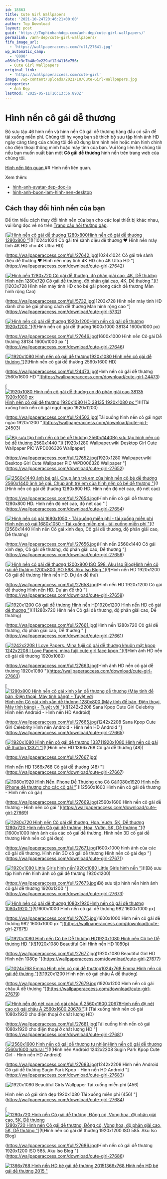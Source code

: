 ```yaml
---
id: 18863
title: Cute Girl Wallpapers
date: '2021-10-24T20:46:21+00:00'
author: Top Download
layout: post
guid: 'https://Tophinhanhdep.com/anh-dep/cute-girl-wallpapers/'
permalink: /anh-dep/cute-girl-wallpapers/
fifu_image_url:
  - 'https://wallpaperaccess.com/full/27641.jpg'
wp_automatic_camp:
  - '8098'
a05fe2c3c7b48c9e229af12d4116e756:
  - Cute Girl Wallpapers
original_link:
  - 'https://wallpaperaccess.com/cute-girl'
image: /wp-content/uploads/2021/10/Cute-Girl-Wallpapers.jpg
categories:
  - Ảnh Đẹp
lastmod: '2025-05-11T16:13:56.893Z'
---
```

# Hình nền cô gái dễ thương

Bộ sưu tập 46 hình nền và hình nền Cô gái dễ thương hàng đầu có sẵn để tải xuống miễn phí. Chúng tôi hy vọng bạn sẽ thích bộ sưu tập hình ảnh HD ngày càng tăng của chúng tôi để sử dụng làm hình nền hoặc màn hình chính cho điện thoại thông minh hoặc máy tính của bạn. Vui lòng liên hệ chúng tôi nếu bạn muốn xuất bản một **Cô gắi dễ thương** hình nền trên trang web của chúng tôi.

[Hình nền liên quan ](#related) ## Hình nền liên quan.

   
 Xem thêm:

   
- [hinh-anh-avatar-dep-doc-la](https://tophinhanhdep.com/anh-avatar/hinh-anh-avatar-dep-doc-la/)
- [hinh-anh-buon-lam-hinh-nen-desktop](https://tophinhanhdep.com/hinh-anh-buon/hinh-anh-buon-lam-hinh-nen-desktop/)

## Cách thay đổi hình nền của bạn

Để tìm hiểu cách thay đổi hình nền của bạn cho các loại thiết bị khác nhau, vui lòng đọc về nó trên [Trang câu hỏi thường gặp](https://tophinhanhdep.com/faq/).

  
[[![Hình nền cô gái dễ thương 1280x800](https://wallpaperaccess.com/full/27641.jpg)Hình nền cô gái dễ thương 1280x800 "](https://wallpaperaccess.com/download/cute-girl-27641)](![1024x1024 Cô gái trẻ sành điệu dễ thương ❤ Hình nền máy tính 4K HD cho 4K Ultra HD)

(https://wallpaperaccess.com/full/27642.jpg)1024x1024 Cô gái trẻ sành điệu dễ thương ❤ Hình nền máy tính 4K HD cho 4K Ultra HD "](https://wallpaperaccess.com/download/cute-girl-27642)

[[![Hình nền 1280x720 Cô gái dễ thương, độ phân giải cao, 4K, Dễ thương](https://wallpaperaccess.com/full/27643.jpg)Hình nền 1280x720 Cô gái dễ thương, độ phân giải cao, 4K, Dễ thương "](https://wallpaperaccess.com/download/cute-girl-27643)](![1203x728 Hình nền máy tính HD cho bé gái phong cách dễ thương Màn hình rộng Cao)

(https://wallpaperaccess.com/full/5732.jpg)1203x728 Hình nền máy tính HD dành cho bé gái phong cách dễ thương Màn hình rộng cao "](https://wallpaperaccess.com/download/cute-girl-5732)

[[![Hình nền cô gái dễ thương 1920x1200](https://wallpaperaccess.com/full/27645.jpg)Hình nền cô gái dễ thương 1920x1200 "](https://wallpaperaccess.com/download/cute-girl-27645)](![Hình nền cô gái dễ thương 1600x1000 38134 1600x1000 px)

(https://wallpaperaccess.com/full/27646.jpg)1600x1000 Hình nền Cô gái Dễ thương 38134 1600x1000 px "](https://wallpaperaccess.com/download/cute-girl-27646)

[[![1920x1080 Hình nền cô gái dễ thương](https://wallpaperaccess.com/full/27647.jpg)1920x1080 Hình nền cô gái dễ thương "](https://wallpaperaccess.com/download/cute-girl-27647)](![Hình nền cô gái dễ thương 2560x1600 HD)

(https://wallpaperaccess.com/full/24473.jpg)Hình nền cô gái dễ thương 2560x1600 HD "](https://wallpaperaccess.com/download/cute-girl-24473)

[[![1920x1080 Hình nền cô gái dễ thương có độ phân giải cao 38135 1920x1080 px](https://wallpaperaccess.com/full/5747.jpg)Hình nền cô gái dễ thương 1920x1080 HD 38135 1920x1080 px "](https://wallpaperaccess.com/download/cute-girl-5747)](![Tải xuống hình nền cô gái ngọt ngào 1920x1200)

(https://wallpaperaccess.com/full/24503.jpg)Tải xuống hình nền cô gái ngọt ngào 1920x1200 "](https://wallpaperaccess.com/download/cute-girl-24503)

[[![Bộ sưu tập hình nền cô bé dễ thương 2560x1440](https://wallpaperaccess.com/full/24495.jpg)Bộ sưu tập hình nền cô bé dễ thương 2560x1440 "](https://wallpaperaccess.com/download/cute-girl-24495)](![1920x1280 Wallpaper.wiki Desktop Girl Cute Wallpaper PIC WPD006326 Wallpaper)

(https://wallpaperaccess.com/full/27652.jpg)1920x1280 Wallpaper.wiki Desktop Girl Cute Wallpaper PIC WPD006326 Wallpaper "](https://wallpaperaccess.com/download/cute-girl-27652)

[[![2560x1440 ảnh bé gái.  Chụp ảnh trẻ em của hình nền cô bé dễ thương](https://wallpaperaccess.com/full/27653.jpg)2560x1440 ảnh bé gái. Chụp ảnh trẻ em của hình nền cô bé dễ thương "](https://wallpaperaccess.com/download/cute-girl-27653)](![Hình nền cô gái dễ thương 1280x800 HD.  Hình nền độ nét cao, độ nét cao)

(https://wallpaperaccess.com/full/27654.jpg)Hình nền cô gái dễ thương 1280x800 HD. Hình nền độ nét cao, độ nét cao " ](https://wallpaperaccess.com/download/cute-girl-27654)

[[![Hình nền cô gái 1680x1050 - Tải xuống miễn phí - tải xuống miễn phí](https://wallpaperaccess.com/full/27655.jpg)Hình nền cô gái 1680x1050 - Tải xuống miễn phí - tải xuống miễn phí "](https://wallpaperaccess.com/download/cute-girl-27655)](![2560x1440 Hình nền Cô gái xinh đẹp, Cô gái dễ thương, độ phân giải cao, Dễ thương)

(https://wallpaperaccess.com/full/27656.jpg)Hình nền 2560x1440 Cô gái xinh đẹp, Cô gái dễ thương, độ phân giải cao, Dễ thương "](https://wallpaperaccess.com/download/cute-girl-27656)

[[![Hình nền cô gái dễ thương 1200x800 ISO 598. Aku Iso Blog](https://wallpaperaccess.com/full/27657.jpg)Hình nền cô gái dễ thương 1200x800 ISO 598. Aku Iso Blog "](https://wallpaperaccess.com/download/cute-girl-27657)](![Hình nền HD 1920x1200 Cô gái dễ thương Hình nền HD.  Dự án để thử)

(https://wallpaperaccess.com/full/27658.jpg)Hình nền HD 1920x1200 Cô gái dễ thương Hình nền HD. Dự án để thử "](https://wallpaperaccess.com/download/cute-girl-27658)

[[![1920x1200 Cô gái dễ thương Hình nền HD](https://wallpaperaccess.com/full/27659.jpg)1920x1200 Hình nền HD cô gái dễ thương "](https://wallpaperaccess.com/download/cute-girl-27659)](![1280x720 Hình nền Cô gái dễ thương, độ phân giải cao, Dễ thương)

(https://wallpaperaccess.com/full/27661.jpg)Hình nền 1280x720 Cô gái dễ thương, độ phân giải cao, Dễ thương " ](https://wallpaperaccess.com/download/cute-girl-27661)

[[![1242x2208 I Love Papers.  Mina fujii cô gái dễ thương khuôn mặt kpop](https://wallpaperaccess.com/full/27662.jpg)1242x2208 I Love Papers. mina fujii cute girl face kpop "](https://wallpaperaccess.com/download/cute-girl-27662)](![Hình ảnh HD nền cô gái dễ thương 1920x1080)

(https://wallpaperaccess.com/full/27663.jpg)Hình ảnh HD nền cô gái dễ thương 1920x1080 "](https://wallpaperaccess.com/download/cute-girl-27663)

[[![1280x800 Hình nền cô gái xinh xắn dễ thương dễ thương (Máy tính để bàn, Điện thoại, Máy tính bảng) - Tuyệt vời](https://wallpaperaccess.com/full/27664.jpg)Hình nền Cô gái xinh xắn dễ thương 1280x800 (Máy tính để bàn, Điện thoại, Máy tính bảng) - Tuyệt vời "](https://wallpaperaccess.com/download/cute-girl-27664)](![1242x2208 Sana Kpop Cute Girl Celebrity Hình nền Android - Hình nền HD Android)

(https://wallpaperaccess.com/full/27665.jpg)1242x2208 Sana Kpop Cute Girl Celebrity Hình nền Android - Hình nền HD Android "](https://wallpaperaccess.com/download/cute-girl-27665)

[[![1920x1080 Hình nền cô gái dễ thương 13371](https://wallpaperaccess.com/full/27666.jpg)1920x1080 Hình nền cô gái dễ thương 13371 "](https://wallpaperaccess.com/download/cute-girl-27666)](![Hình nền HD 1366x768 Cô gái dễ thương (48))

(https://wallpaperaccess.com/full/27667.jpg)

Hình nền HD 1366x768 Cô gái dễ thương (48) "](https://wallpaperaccess.com/download/cute-girl-27667)

[[![1080x1920 Hình Nền iPhone Dễ Thương cho Cô Gái](https://wallpaperaccess.com/full/27668.jpg)1080x1920 Hình nền iPhone dễ thương cho các cô gái "](https://wallpaperaccess.com/download/cute-girl-27668)](![2560x1600 Hình nền cô gái dễ thương - Hình nền cô gái)

(https://wallpaperaccess.com/full/27669.jpg)2560x1600 Hình nền cô gái dễ thương - Hình nền cô gái "](https://wallpaperaccess.com/download/cute-girl-27669)

[[![1280x720 Hình nền Cô gái dễ thương, Hoa, Vườn, 5K, Dễ thương](https://wallpaperaccess.com/full/27670.jpg)1280x720 Hình nền Cô gái dễ thương, Hoa, Vườn, 5K, Dễ thương "](https://wallpaperaccess.com/download/cute-girl-27670)](![1600x1000 hình ảnh của các cô gái dễ thương.  Hình nền 3D cô gái dễ thương Hình nền cô gái đẹp)

(https://wallpaperaccess.com/full/27671.jpg)1600x1000 hình ảnh của các cô gái dễ thương. Hình nền 3D cô gái dễ thương Hình nền cô gái đẹp "](https://wallpaperaccess.com/download/cute-girl-27671)

[[![1920x1080 Little Girls hình nền](https://wallpaperaccess.com/full/27672.jpg)1920x1080 Little Girls hình nền "](https://wallpaperaccess.com/download/cute-girl-27672)](![Bộ sưu tập hình nền hình ảnh cô gái dễ thương 1920x1200)

(https://wallpaperaccess.com/full/27673.jpg)Bộ sưu tập hình nền hình ảnh cô gái dễ thương 1920x1200 "](https://wallpaperaccess.com/download/cute-girl-27673)

[[![Hình nền cô gái dễ thương 1080x1920](https://wallpaperaccess.com/full/27674.jpg)Hình nền cô gái dễ thương 1080x1920 "](https://wallpaperaccess.com/download/cute-girl-27674)](![1600x1000 Hình nền cô gái dễ thương 982 1600x1000 px)

(https://wallpaperaccess.com/full/27675.jpg)1600x1000 Hình nền cô gái dễ thương 982 1600x1000 px "](https://wallpaperaccess.com/download/cute-girl-27675)

[[![1920x1080 Hình nền Cô bé Dễ thương HD](https://wallpaperaccess.com/full/27676.jpg)1920x1080 Hình nền Cô bé Dễ thương HD "](https://wallpaperaccess.com/download/cute-girl-27676)](![1920x1080 Beautiful Girl Hình nền HD 1080p)

(https://wallpaperaccess.com/full/27677.jpg)1920x1080 Beautiful Girl HD Hình nền 1080p "](https://wallpaperaccess.com/download/cute-girl-27677)

[[![1024x768 Emma Hình nền cô gái dễ thương](https://wallpaperaccess.com/full/27678.jpg)1024x768 Emma Hình nền cô gái dễ thương "](https://wallpaperaccess.com/download/cute-girl-27678)](![1920x1200 Hình nền cô gái châu Á dễ thương)

(https://wallpaperaccess.com/full/27679.jpg)1920x1200 Hình nền cô gái châu Á dễ thương "](https://wallpaperaccess.com/download/cute-girl-27679)

[[![Hình nền độ nét cao cô gái châu Á 2560x1600 20678](https://wallpaperaccess.com/full/27680.jpg)Hình nền độ nét cao cô gái châu Á 2560x1600 20678 "](https://wallpaperaccess.com/download/cute-girl-27680)](![Tải xuống hình nền cô gái 1080x1920 cho điện thoại ở chất lượng HD)

(https://wallpaperaccess.com/full/27681.jpg)Tải xuống hình nền cô gái 1080x1920 cho điện thoại ở chất lượng HD "](https://wallpaperaccess.com/download/cute-girl-27681)

[[![2560x1600 hình nền cô gái dễ thương tự nhiên](https://wallpaperaccess.com/full/27682.jpg)Hình nền cô gái dễ thương 2560x1600 natural "](https://wallpaperaccess.com/download/cute-girl-27682)](![Hình nền Android 1242x2208 Sugin Park Kpop Cute Girl - Hình nền HD Android)

(https://wallpaperaccess.com/full/27683.jpg)1242x2208 Hình nền Android Cô gái dễ thương Sugin Park Kpop - Hình nền HD Android "](https://wallpaperaccess.com/download/cute-girl-27683)

[![1920x1080 Beautiful Girls Wallpaper Tải xuống miễn phí (456)](https://wallpaperaccess.com/full/27684.jpg)

Hình nền cô gái xinh đẹp 1920x1080 Tải xuống miễn phí (456) "](https://wallpaperaccess.com/download/cute-girl-27684)

[[![1280x720 Hình nền Cô gái dễ thương, Đồng cỏ, Vòng hoa, độ phân giải cao, 5K, Dễ thương](https://wallpaperaccess.com/full/27685.jpg)1280x720 Hình nền Cô gái dễ thương, Đồng cỏ, Vòng hoa, độ phân giải cao, 5K, Dễ thương "](https://wallpaperaccess.com/download/cute-girl-27685)](![Hình nền cô gái dễ thương 1920x1200 ISO 585. Aku Iso Blog)

(https://wallpaperaccess.com/full/27686.jpg)Hình nền cô gái dễ thương 1920x1200 ISO 585. Aku Iso Blog "](https://wallpaperaccess.com/download/cute-girl-27686)

[![1366x768 Hình nền HD bé gái dễ thương 2015](https://wallpaperaccess.com/full/27687.jpg)1366x768 Hình nền HD bé gái dễ thương 2015 "](https://wallpaperaccess.com/download/cute-girl-27687)

